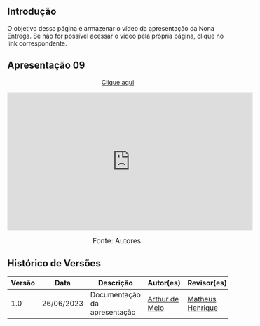 ## Introdução

O objetivo dessa página é armazenar o vídeo da apresentação da Nona Entrega. Se não for possível acessar o vídeo pela própria página, clique no link correspondente.

## Apresentação 09
<p style="text-align: center"><a href="https://www.youtube.com/embed/lWZblqDJYTE" target="blanket">Clique aqui</a></p>

<p style="text-align: center"><iframe width="560" height="315" src="https://www.youtube.com/embed/lWZblqDJYTE" title="YouTube video player" frameborder="0" allow="accelerometer; autoplay; clipboard-write; encrypted-media; gyroscope; picture-in-picture; web-share" allowfullscreen></iframe></p>

<font size="3"><p style="text-align: center">Fonte: Autores.</p></font>

## Histórico de Versões

Versão  | Data | Descrição | Autor(es) | Revisor(es)
-------- | ------ | ------ | ---------- | ----------
1.0 | 26/06/2023 | Documentação da apresentação | [Arthur de Melo](https://github.com/arthurmlv) | [Matheus Henrique](https://github.com/mathonaut)